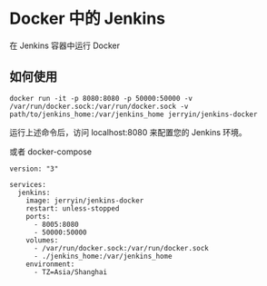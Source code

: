 # Docker 中的 Jenkins

在 Jenkins 容器中运行 Docker

## 如何使用

```
docker run -it -p 8080:8080 -p 50000:50000 -v /var/run/docker.sock:/var/run/docker.sock -v path/to/jenkins_home:/var/jenkins_home jerryin/jenkins-docker
```

运行上述命令后，访问 localhost:8080 来配置您的 Jenkins 环境。

或者 docker-compose

```
version: "3"

services:
  jenkins:
    image: jerryin/jenkins-docker
    restart: unless-stopped
    ports:
      - 8005:8080
      - 50000:50000
    volumes:
      - /var/run/docker.sock:/var/run/docker.sock
      - ./jenkins_home:/var/jenkins_home
    environment:
      - TZ=Asia/Shanghai
```
